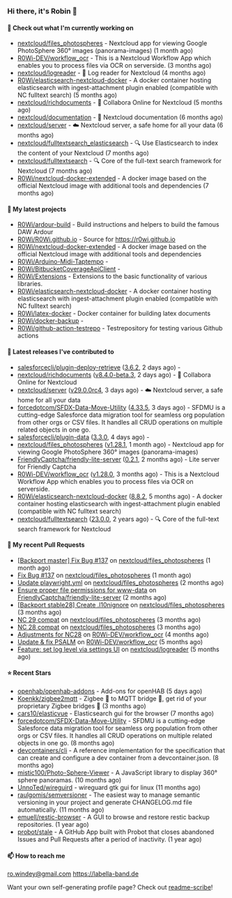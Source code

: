 ### Hi there, it's Robin 👋

#### 👷 Check out what I'm currently working on

- [nextcloud/files_photospheres](https://github.com/nextcloud/files_photospheres) - Nextcloud app for viewing Google PhotoSphere 360° images (panorama-images) (1 month ago)
- [R0Wi-DEV/workflow_ocr](https://github.com/R0Wi-DEV/workflow_ocr) - This is a Nextcloud Workflow App which enables you to process files via OCR on serverside. (3 months ago)
- [nextcloud/logreader](https://github.com/nextcloud/logreader) - 📜 Log reader for Nextcloud (4 months ago)
- [R0Wi/elasticsearch-nextcloud-docker](https://github.com/R0Wi/elasticsearch-nextcloud-docker) - A docker container hosting elasticsearch with ingest-attachment plugin enabled (compatible with NC fulltext search) (5 months ago)
- [nextcloud/richdocuments](https://github.com/nextcloud/richdocuments) - 📑 Collabora Online for Nextcloud (5 months ago)
- [nextcloud/documentation](https://github.com/nextcloud/documentation) - 📘 Nextcloud documentation (6 months ago)
- [nextcloud/server](https://github.com/nextcloud/server) - ☁️ Nextcloud server, a safe home for all your data (6 months ago)
- [nextcloud/fulltextsearch_elasticsearch](https://github.com/nextcloud/fulltextsearch_elasticsearch) - 🔍 Use Elasticsearch to index the content of your Nextcloud (7 months ago)
- [nextcloud/fulltextsearch](https://github.com/nextcloud/fulltextsearch) - 🔍 Core of the full-text search framework for Nextcloud (7 months ago)
- [R0Wi/nextcloud-docker-extended](https://github.com/R0Wi/nextcloud-docker-extended) - A docker image based on the official Nextcloud image with additional tools and dependencies (7 months ago)

#### 🌱 My latest projects

- [R0Wi/ardour-build](https://github.com/R0Wi/ardour-build) - Build instructions and helpers to build the famous DAW Ardour
- [R0Wi/R0Wi.github.io](https://github.com/R0Wi/R0Wi.github.io) - Source for https://r0wi.github.io
- [R0Wi/nextcloud-docker-extended](https://github.com/R0Wi/nextcloud-docker-extended) - A docker image based on the official Nextcloud image with additional tools and dependencies
- [R0Wi/Arduino-Midi-Taptempo](https://github.com/R0Wi/Arduino-Midi-Taptempo) - 
- [R0Wi/BitbucketCoverageApiClient](https://github.com/R0Wi/BitbucketCoverageApiClient) - 
- [R0Wi/Extensions](https://github.com/R0Wi/Extensions) - Extensions to the basic functionality of various libraries.
- [R0Wi/elasticsearch-nextcloud-docker](https://github.com/R0Wi/elasticsearch-nextcloud-docker) - A docker container hosting elasticsearch with ingest-attachment plugin enabled (compatible with NC fulltext search)
- [R0Wi/latex-docker](https://github.com/R0Wi/latex-docker) - Docker container for building latex documents
- [R0Wi/docker-backup](https://github.com/R0Wi/docker-backup) - 
- [R0Wi/github-action-testrepo](https://github.com/R0Wi/github-action-testrepo) - Testrepository for testing various Github actions

#### 🔭 Latest releases I've contributed to

- [salesforcecli/plugin-deploy-retrieve](https://github.com/salesforcecli/plugin-deploy-retrieve) ([3.6.2](https://github.com/salesforcecli/plugin-deploy-retrieve/releases/tag/3.6.2), 2 days ago) - 
- [nextcloud/richdocuments](https://github.com/nextcloud/richdocuments) ([v8.4.0-beta.3](https://github.com/nextcloud/richdocuments/releases/tag/v8.4.0-beta.3), 2 days ago) - 📑 Collabora Online for Nextcloud
- [nextcloud/server](https://github.com/nextcloud/server) ([v29.0.0rc4](https://github.com/nextcloud/server/releases/tag/v29.0.0rc4), 3 days ago) - ☁️ Nextcloud server, a safe home for all your data
- [forcedotcom/SFDX-Data-Move-Utility](https://github.com/forcedotcom/SFDX-Data-Move-Utility) ([4.33.5](https://github.com/forcedotcom/SFDX-Data-Move-Utility/releases/tag/4.33.5), 3 days ago) - SFDMU is a cutting-edge Salesforce data migration tool for seamless org population from other orgs or CSV files. It handles all CRUD operations on multiple related objects in one go.
- [salesforcecli/plugin-data](https://github.com/salesforcecli/plugin-data) ([3.3.0](https://github.com/salesforcecli/plugin-data/releases/tag/3.3.0), 4 days ago) - 
- [nextcloud/files_photospheres](https://github.com/nextcloud/files_photospheres) ([v1.28.1](https://github.com/nextcloud/files_photospheres/releases/tag/v1.28.1), 1 month ago) - Nextcloud app for viewing Google PhotoSphere 360° images (panorama-images)
- [FriendlyCaptcha/friendly-lite-server](https://github.com/FriendlyCaptcha/friendly-lite-server) ([0.2.1](https://github.com/FriendlyCaptcha/friendly-lite-server/releases/tag/0.2.1), 2 months ago) - Lite server for Friendly Captcha
- [R0Wi-DEV/workflow_ocr](https://github.com/R0Wi-DEV/workflow_ocr) ([v1.28.0](https://github.com/R0Wi-DEV/workflow_ocr/releases/tag/v1.28.0), 3 months ago) - This is a Nextcloud Workflow App which enables you to process files via OCR on serverside.
- [R0Wi/elasticsearch-nextcloud-docker](https://github.com/R0Wi/elasticsearch-nextcloud-docker) ([8.8.2](https://github.com/R0Wi/elasticsearch-nextcloud-docker/releases/tag/8.8.2), 5 months ago) - A docker container hosting elasticsearch with ingest-attachment plugin enabled (compatible with NC fulltext search)
- [nextcloud/fulltextsearch](https://github.com/nextcloud/fulltextsearch) ([23.0.0](https://github.com/nextcloud/fulltextsearch/releases/tag/23.0.0), 2 years ago) - 🔍 Core of the full-text search framework for Nextcloud

#### 🔨 My recent Pull Requests

- [[Backport master] Fix Bug #137](https://github.com/nextcloud/files_photospheres/pull/140) on [nextcloud/files_photospheres](https://github.com/nextcloud/files_photospheres) (1 month ago)
- [Fix Bug #137](https://github.com/nextcloud/files_photospheres/pull/139) on [nextcloud/files_photospheres](https://github.com/nextcloud/files_photospheres) (1 month ago)
- [Update playwright.yml](https://github.com/nextcloud/files_photospheres/pull/138) on [nextcloud/files_photospheres](https://github.com/nextcloud/files_photospheres) (2 months ago)
- [Ensure proper file permissions for www-data](https://github.com/FriendlyCaptcha/friendly-lite-server/pull/19) on [FriendlyCaptcha/friendly-lite-server](https://github.com/FriendlyCaptcha/friendly-lite-server) (2 months ago)
- [[Backport stable28] Create .l10nignore](https://github.com/nextcloud/files_photospheres/pull/136) on [nextcloud/files_photospheres](https://github.com/nextcloud/files_photospheres) (3 months ago)
- [NC 29 compat](https://github.com/nextcloud/files_photospheres/pull/133) on [nextcloud/files_photospheres](https://github.com/nextcloud/files_photospheres) (3 months ago)
- [NC 28 compat](https://github.com/nextcloud/files_photospheres/pull/131) on [nextcloud/files_photospheres](https://github.com/nextcloud/files_photospheres) (3 months ago)
- [Adjustments for NC28](https://github.com/R0Wi-DEV/workflow_ocr/pull/239) on [R0Wi-DEV/workflow_ocr](https://github.com/R0Wi-DEV/workflow_ocr) (4 months ago)
- [Update &amp; fix PSALM](https://github.com/R0Wi-DEV/workflow_ocr/pull/238) on [R0Wi-DEV/workflow_ocr](https://github.com/R0Wi-DEV/workflow_ocr) (5 months ago)
- [Feature: set log level via settings UI](https://github.com/nextcloud/logreader/pull/1027) on [nextcloud/logreader](https://github.com/nextcloud/logreader) (5 months ago)

#### ⭐ Recent Stars

- [openhab/openhab-addons](https://github.com/openhab/openhab-addons) - Add-ons for openHAB (5 days ago)
- [Koenkk/zigbee2mqtt](https://github.com/Koenkk/zigbee2mqtt) - Zigbee 🐝 to MQTT bridge 🌉, get rid of your proprietary Zigbee bridges 🔨 (3 months ago)
- [cars10/elasticvue](https://github.com/cars10/elasticvue) - Elasticsearch gui for the browser (7 months ago)
- [forcedotcom/SFDX-Data-Move-Utility](https://github.com/forcedotcom/SFDX-Data-Move-Utility) - SFDMU is a cutting-edge Salesforce data migration tool for seamless org population from other orgs or CSV files. It handles all CRUD operations on multiple related objects in one go. (8 months ago)
- [devcontainers/cli](https://github.com/devcontainers/cli) - A reference implementation for the specification that can create and configure a dev container from a devcontainer.json. (8 months ago)
- [mistic100/Photo-Sphere-Viewer](https://github.com/mistic100/Photo-Sphere-Viewer) - A JavaScript library to display 360° sphere panoramas. (10 months ago)
- [UnnoTed/wireguird](https://github.com/UnnoTed/wireguird) - wireguard gtk gui for linux (11 months ago)
- [raulgomis/semversioner](https://github.com/raulgomis/semversioner) - The easiest way to manage semantic versioning in your project and generate CHANGELOG.md file automatically. (11 months ago)
- [emuell/restic-browser](https://github.com/emuell/restic-browser) - A GUI to browse and restore restic backup repositories. (1 year ago)
- [probot/stale](https://github.com/probot/stale) - A GitHub App built with Probot that closes abandoned Issues and Pull Requests after a period of inactivity. (1 year ago)

#### 📫 How to reach me
[ro.windey@gmail.com](mailto:ro.windey@gmailcom)
https://labella-band.de

Want your own self-generating profile page? Check out [readme-scribe](https://github.com/muesli/readme-scribe)!